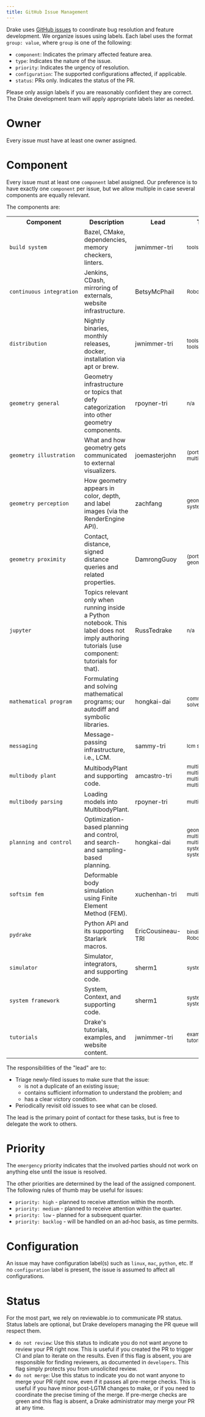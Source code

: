 ```yaml
---
title: GitHub Issue Management
---
```


Drake uses [GitHub issues](https://github.com/RobotLocomotion/drake/issues)
to coordinate bug resolution and feature development. We organize issues using
labels.  Each label uses the format ``group: value``, where ``group`` is one
of the following:

* ``component``: Indicates the primary affected feature area.
* ``type``: Indicates the nature of the issue.
* ``priority``: Indicates the urgency of resolution.
* ``configuration``: The supported configurations affected, if applicable.
* ``status``: PRs only.  Indicates the status of the PR.

Please only assign labels if you are reasonably confident they are correct.
The Drake development team will apply appropriate labels later as needed.

# Owner

Every issue must have at least one owner assigned.

# Component

Every issue must at least one ``component`` label assigned. Our preference is
to have exactly one ``component`` per issue, but we allow multiple in case
several components are equally relevant.

The components are:
<table>

<tr>
<th>Component</th>
<th>Description</th>
<th>Lead</th>
<th>Typical Directories</th>
</tr>

<tr>
<td><code>build system</code></td>
<td>Bazel, CMake, dependencies, memory checkers, linters.</td>
<td>jwnimmer-tri</td>
<td><small>
tools
</small></td>
</tr>

<tr>
<td><code>continuous&nbsp;integration</code></td>
<td>Jenkins, CDash, mirroring of externals, website infrastructure.</td>
<td>BetsyMcPhail</td>
<td><small>
RobotLocomotion/drake-ci
</small></td>
</tr>

<tr>
<td><code>distribution</code></td>
<td>Nightly binaries, monthly releases, docker, installation
  via apt or brew.</td>
<td>jwnimmer-tri</td>
<td><small>
tools/install<br>
tools/wheel
</small></td>
</tr>

<tr>
<td><code>geometry general</code></td>
<td>Geometry infrastructure or topics that defy categorization into other
  geometry components.</td>
<td>rpoyner-tri</td>
<td><small>
n/a
</small></td>
</tr>

<tr>
<td><code>geometry illustration</code></td>
<td>What and how geometry gets communicated to external visualizers.</td>
<td>joemasterjohn</td>
<td><small>
(portions of) geometry<br>
multibody/meshcat
</small></td>
</tr>

<tr>
<td><code>geometry perception</code></td>
<td>How geometry appears in color, depth, and label images (via the
  RenderEngine API).</td>
<td>zachfang</td>
<td><small>
geometry/render<br>
systems/rendering
</small></td>
</tr>

<tr>
<td><code>geometry proximity</code></td>
<td>Contact, distance, signed distance queries and related properties.</td>
<td>DamrongGuoy</td>
<td><small>
(portions of) geometry<br>
geometry/proximity
</small></td>
</tr>

<tr>
<td><code>jupyter</code></td>
<td>Topics relevant only when running inside a Python notebook. This label does
  not imply authoring tutorials (use component: tutorials for that).</td>
<td>RussTedrake</td>
<td><small>
n/a
</small></td>
</tr>

<tr>
<td><code>mathematical program</code></td>
<td>Formulating and solving mathematical programs; our autodiff and symbolic
  libraries.</td>
<td>hongkai-dai</td>
<td><small>
common/symbolic_**<br>
solvers
</small></td>
</tr>

<tr>
<td><code>messaging</code></td>
<td>Message-passing infrastructure, i.e., LCM.</td>
<td>sammy-tri</td>
<td><small>
lcm
systems/lcm
</small></td>
</tr>

<tr>
<td><code>multibody plant</code></td>
<td>MultibodyPlant and supporting code.</td>
<td>amcastro-tri</td>
<td><small>
multibody/contact_solvers<br>
multibody/math<br>
multibody/plant<br>
multibody/tree<br>
</small></td>
</tr>

<tr>
<td><code>multibody parsing</code></td>
<td>Loading models into MultibodyPlant.</td>
<td>rpoyner-tri</td>
<td><small>
multibody/parsing
</small></td>
</tr>

<tr>
<td><code>planning and control</code></td>
<td>Optimization-based planning and control, and search- and sampling-based
  planning.</td>
<td>hongkai-dai</td>
<td><small>
geometry/optimization<br>
multibody/inverse_kinematics<br>
multibody/optimization<br>
systems/controllers<br>
systems/trajectory_optimization
</small></td>
</tr>

<tr>
<td><code>softsim fem</code></td>
<td>Deformable body simulation using Finite Element Method (FEM).</td>
<td>xuchenhan-tri</td>
<td><small>
multibody/fem
</small></td>
</tr>

<tr>
<td><code>pydrake</code></td>
<td>Python API and its supporting Starlark macros.</td>
<td>EricCousineau-TRI</td>
<td><small>
bindings/pydrake<br>
RobotLocomotion/pybind11
</small></td>
</tr>

<tr>
<td><code>simulator</code></td>
<td>Simulator, integrators, and supporting code.</td>
<td>sherm1</td>
<td><small>
systems/analysis
</small></td>
</tr>

<tr>
<td><code>system framework</code></td>
<td>System, Context, and supporting code.</td>
<td>sherm1</td>
<td><small>
systems/framework<br>
systems/primitives
</small></td>
</tr>

<tr>
<td><code>tutorials</code></td>
<td>Drake's tutorials, examples, and website content.</td>
<td>jwnimmer-tri</td>
<td><small>
examples<br>
tutorials
</small></td>
</tr>

</table>

The responsibilities of the "lead" are to:

* Triage newly-filed issues to make sure that the issue:
  * is not a duplicate of an existing issue;
  * contains sufficient information to understand the problem; and
  * has a clear victory condition.
* Periodically revisit old issues to see what can be closed.

The lead is the primary point of contact for these tasks, but is free to
delegate the work to others.

# Priority

The ``emergency`` priority indicates that the involved parties should not work
on anything else until the issue is resolved.

The other priorities are determined by the lead of the assigned component. The
following rules of thumb may be useful for issues:

* ``priority: high`` - planned to receive attention within the month.
* ``priority: medium`` - planned to receive attention within the quarter.
* ``priority: low`` - planned for a subsequent quarter.
* ``priority: backlog`` - will be handled on an ad-hoc basis, as time permits.

# Configuration

An issue may have configuration label(s) such as ``linux``, ``mac``,
``python``, etc.  If no ``configuration`` label is present, the issue is
assumed to affect all configurations.

# Status

For the most part, we rely on reviewable.io to communicate PR status.
Status labels are optional, but Drake developers managing the PR queue
will respect them.

* ``do not review``: Use this status to indicate you do not want anyone to
  review your PR right now. This is useful if you created the PR to trigger
  CI and plan to iterate on the results. Even if this flag is absent, you
  are responsible for finding reviewers, as documented in `developers`.
  This flag simply protects you from unsolicited review.
* ``do not merge``: Use this status to indicate you do not want anyone to
  merge your PR right now, even if it passes all pre-merge checks. This is
  useful if you have minor post-LGTM changes to make, or if you need to
  coordinate the precise timing of the merge. If pre-merge checks are green
  and this flag is absent, a Drake administrator may merge your PR at any
  time.

